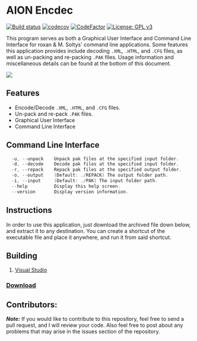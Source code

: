 # AION Encdec
[![Build status](https://ci.appveyor.com/api/projects/status/u6aiu1hde2ca04u0?svg=true)](https://ci.appveyor.com/project/Iswenzz/aion-encdec)
[![codecov](https://codecov.io/gh/Iswenzz/AION-Encdec/branch/master/graph/badge.svg)](https://codecov.io/gh/Iswenzz/AION-Encdec)
[![CodeFactor](https://www.codefactor.io/repository/github/iswenzz/aion-encdec/badge)](https://www.codefactor.io/repository/github/iswenzz/aion-encdec)
[![License: GPL v3](https://img.shields.io/badge/License-GPLv3-blue.svg)](https://www.gnu.org/licenses/gpl-3.0)

This program serves as both a Graphical User Interface and Command Line Interface for roxan & M. Soltys' command line applications. Some features this application provides include decoding `.XML`, `.HTML`, and `.CFG` files, as well as un-packing and re-packing `.PAK` files. Usage information and miscellaneous details can be found at the bottom of this document.

![](https://i.imgur.com/iKu3JIG.png)

## Features
* Encode/Decode `.XML`, `.HTML`, and `.CFG` files.
* Un-pack and re-pack `.PAK` files.
* Graphical User Interface
* Command Line Interface

## Command Line Interface
```c
  -u, --unpack    Unpack pak files at the specified input folder.
  -d, --decode    Decode pak files at the specified input folder.
  -r, --repack    Repack pak files at the specified output folder.
  -o, --output    (Default: ./REPACK) The output folder path.
  -i, --input     (Default: ./PAK) The input folder path.
  --help          Display this help screen.
  --version       Display version information.
```

## Instructions
In order to use this application, just download the archived file down below, and extract it to any destination. You can create a shortcut of the executable file and place it anywhere, and run it from said shortcut.

## Building
1. [Visual Studio](https://visualstudio.microsoft.com/)

### [Download](https://github.com/Iswenzz/AION-Encdec/releases)

## Contributors:
***Note:*** If you would like to contribute to this repository, feel free to send a pull request, and I will review your code. Also feel free to post about any problems that may arise in the issues section of the repository.

